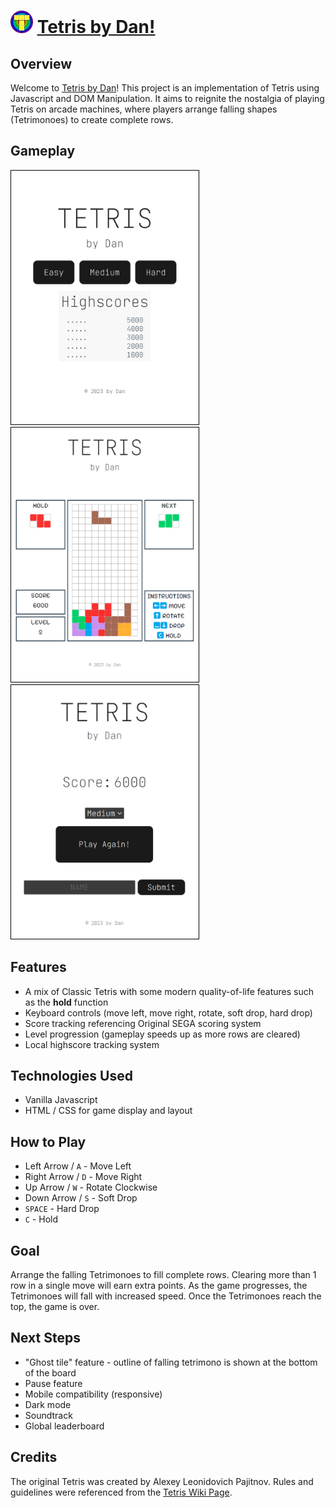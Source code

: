 # <img src="./Tetris-Dan/public/T-logo.svg" alt="Dan's Tetris Logo" width = 36pt> [Tetris by Dan!](https://tetris-by-dan.vercel.app/) 


## Overview
Welcome to [Tetris by Dan](https://tetris-by-dan.vercel.app/)! This project is an implementation of Tetris using Javascript and DOM Manipulation. It aims to reignite the nostalgia of playing Tetris on arcade machines, where players arrange falling shapes (Tetrimonoes) to create complete rows.

## Gameplay
<img src="./Tetris-Dan/public/Start-game.jpg" alt="starting page" width = 300px style="border:solid black 1px"> <br/>
<img src="./Tetris-Dan/public/Mid-game.jpg" alt="game page" width = 300px style="border:solid black 1px"> <br/>
<img src="./Tetris-Dan/public/End-game.jpg" alt="end page" width = 300px style="border:solid black 1px"> <br/>

## Features
- A mix of Classic Tetris with some modern quality-of-life features such as the **hold** function
- Keyboard controls (move left, move right, rotate, soft drop, hard drop)
- Score tracking referencing Original SEGA scoring system
- Level progression (gameplay speeds up as more rows are cleared)
- Local highscore tracking system

## Technologies Used
- Vanilla Javascript
- HTML / CSS for game display and layout

## How to Play
- Left Arrow / ```A``` - Move Left
- Right Arrow / ```D``` - Move Right
- Up Arrow / ```W``` - Rotate Clockwise
- Down Arrow / ```S``` - Soft Drop
- ```SPACE``` - Hard Drop
- ```C``` - Hold

## Goal
Arrange the falling Tetrimonoes to fill complete rows. Clearing more than 1 row in a single move will earn extra points. As the game progresses, the Tetrimonoes will fall with increased speed. Once the Tetrimonoes reach the top, the game is over.

## Next Steps
- "Ghost tile" feature - outline of falling tetrimono is shown at the bottom of the board
- Pause feature
- Mobile compatibility (responsive)
- Dark mode
- Soundtrack
- Global leaderboard

## Credits
The original Tetris was created by Alexey Leonidovich Pajitnov.
Rules and guidelines were referenced from the [Tetris Wiki Page](https://tetris.wiki/Tetris_Guideline).

